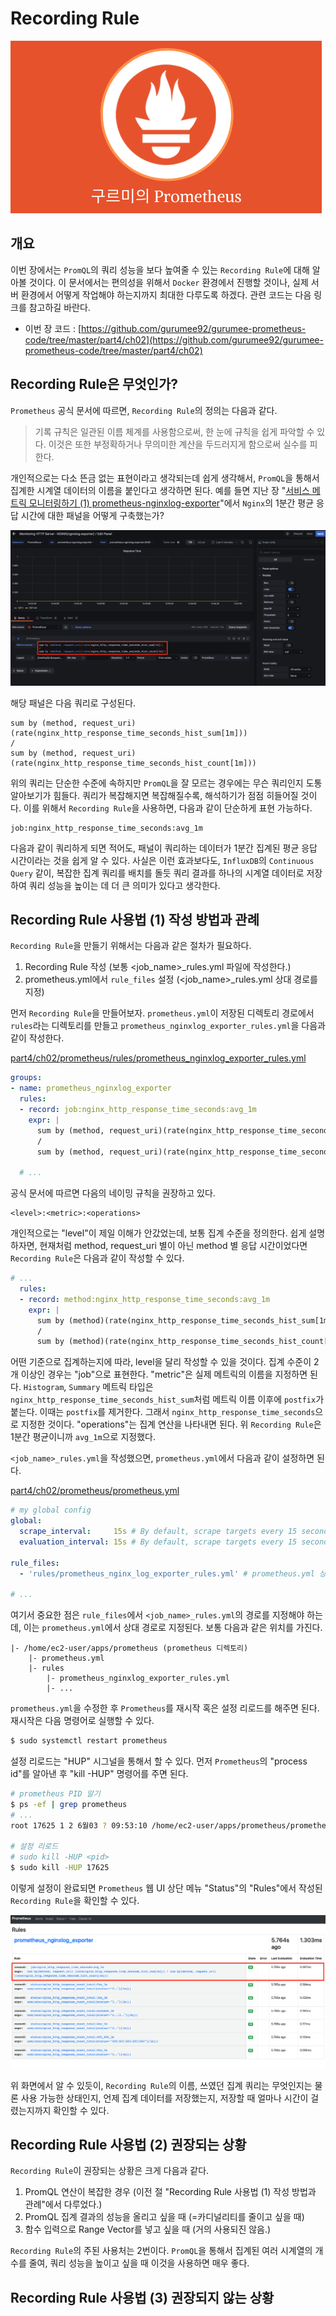 # Recording Rule

![logo](../../logo.png)

## 개요

이번 장에서는 `PromQL`의 쿼리 성능을 보다 높여줄 수 있는 `Recording Rule`에 대해 알아볼 것이다. 이 문서에서는 편의성을 위해서 `Docker` 환경에서 진행할 것이나, 실제 서버 환경에서 어떻게 작업해야 하는지까지 최대한 다루도록 하겠다. 관련 코드는 다음 링크를 참고하길 바란다.

* 이번 장 코드 : [https://github.com/gurumee92/gurumee-prometheus-code/tree/master/part4/ch02](https://github.com/gurumee92/gurumee-prometheus-code/tree/master/part4/ch02)

## Recording Rule은 무엇인가?

`Prometheus` 공식 문서에 따르면, `Recording Rule`의 정의는 다음과 같다.

> 기록 규칙은 일관된 이름 체계를 사용함으로써, 한 눈에 규칙을 쉽게 파악할 수 있다. 이것은 또한 부정확하거나 무의미한 계산을 두드러지게 함으로써 실수를 피한다.

개인적으로는 다소 뜬금 없는 표현이라고 생각되는데 쉽게 생각해서, `PromQL`을 통해서 집계한 시계열 데이터의 이름을 붙인다고 생각하면 된다. 예를 들면 지난 장 "[서비스 메트릭 모니터링하기 (1) prometheus-nginxlog-exporter]()"에서 `Nginx`의 1분간 평균 응답 시간에 대한 패널을 어떻게 구축했는가?

![grafana > response time](./01.png)

해당 패널은 다음 쿼리로 구성된다.

```
sum by (method, request_uri)(rate(nginx_http_response_time_seconds_hist_sum[1m])) 
/ 
sum by (method, request_uri)(rate(nginx_http_response_time_seconds_hist_count[1m]))
```

위의 쿼리는 단순한 수준에 속하지만 `PromQL`을 잘 모르는 경우에는 무슨 쿼리인지 도통 알아보기가 힘들다. 쿼리가 복잡해지면 복잡해질수록, 해석하기가 점점 히들어질 것이다. 이를 위해서 `Recording Rule`을 사용하면, 다음과 같이 단순하게 표현 가능하다.

```
job:nginx_http_response_time_seconds:avg_1m
```

다음과 같이 쿼리하게 되면 적어도, 패널이 쿼리하는 데이터가 1분간 집계된 평균 응답 시간이라는 것을 쉽게 알 수 있다. 사실은 이런 효과보다도, `InfluxDB`의 `Continuous Query` 같이, 복잡한 집계 쿼리를 배치를 돌듯 쿼리 결과를 하나의 시계열 데이터로 저장하여 쿼리 성능을 높이는 데 더 큰 의미가 있다고 생각한다.

## Recording Rule 사용법 (1) 작성 방법과 관례

`Recording Rule`을 만들기 위해서는 다음과 같은 절차가 필요하다.

1. Recording Rule 작성 (보통 <job_name>_rules.yml 파일에 작성한다.)
2. prometheus.yml에서 `rule_files` 설정 (<job_name>_rules.yml 상대 경로를 지정)

먼저 `Recording Rule`을 만들어보자. `prometheus.yml`이 저장된 디렉토리 경로에서 `rules`라는 디렉토리를 만들고 `prometheus_nginxlog_exporter_rules.yml`을 다음과 같이 작성한다.

[part4/ch02/prometheus/rules/prometheus_nginxlog_exporter_rules.yml]()
```yml
groups:
- name: prometheus_nginxlog_exporter
  rules:
  - record: job:nginx_http_response_time_seconds:avg_1m
    expr: |
      sum by (method, request_uri)(rate(nginx_http_response_time_seconds_hist_sum[1m])) 
      / 
      sum by (method, request_uri)(rate(nginx_http_response_time_seconds_hist_count[1m]))

  # ...
```

공식 문서에 따르면 다음의 네이밍 규칙을 권장하고 있다.

```
<level>:<metric>:<operations>
```

개인적으로는 "level"이 제일 이해가 안갔었는데, 보통 집계 수준을 정의한다. 쉽게 설명하자면, 현재처럼 method, request_uri 별이 아닌 method 별 응답 시간이었다면 `Recording Rule`은 다음과 같이 작성할 수 있다.

```yml
# ...
  rules:
  - record: method:nginx_http_response_time_seconds:avg_1m
    expr: |
      sum by (method)(rate(nginx_http_response_time_seconds_hist_sum[1m])) 
      / 
      sum by (method)(rate(nginx_http_response_time_seconds_hist_count[1m]))
```

어떤 기준으로 집계하는지에 따라, level을 달리 작성할 수 있을 것이다. 집계 수준이 2개 이상인 경우는 "job"으로 표현한다. "metric"은 실제 메트릭의 이름을 지정하면 된다. `Histogram`, `Summary` 메트릭 타입은 `nginx_http_response_time_seconds_hist_sum`처럼 메트릭 이름 이후에 `postfix`가 붙는다. 이때는 `postfix`를 제거한다. 그래서 `nginx_http_response_time_seconds`으로 지정한 것이다. "operations"는 집계 연산을 나타내면 된다. 위 `Recording Rule`은 1분간 평균이니까 `avg_1m`으로 지정했다.

`<job_name>_rules.yml`을 작성했으면, `prometheus.yml`에서 다음과 같이 설정하면 된다.

[part4/ch02/prometheus/prometheus.yml]()
```yml
# my global config
global:
  scrape_interval:     15s # By default, scrape targets every 15 seconds.
  evaluation_interval: 15s # By default, scrape targets every 15 seconds.

rule_files:
  - 'rules/prometheus_nginx_log_exporter_rules.yml' # prometheus.yml 상대 경로를 지정한다.

# ...
```

여기서 중요한 점은 `rule_files`에서 `<job_name>_rules.yml`의 경로를 지정해야 하는데, 이는 `prometheus.yml`에서 상대 경로로 지정된다. 보통 다음과 같은 위치를 가진다.

```
|- /home/ec2-user/apps/prometheus (prometheus 디렉토리)
    |- prometheus.yml
    |- rules
        |- prometheus_nginxlog_exporter_rules.yml
        |- ...
```

`prometheus.yml`을 수정한 후 `Prometheus`를 재시작 혹은 설정 리로드를 해주면 된다. 재시작은 다음 명령어로 실행할 수 있다.

```bash
$ sudo systemctl restart prometheus
```

설정 리로드는 "HUP" 시그널을 통해서 할 수 있다. 먼저 `Prometheus`의 "process id"를 알아낸 후 "kill -HUP" 명령어를 주면 된다.

```bash
# prometheus PID 알기
$ ps -ef | grep prometheus
# ...
root 17625 1 2 6월03 ? 09:53:10 /home/ec2-user/apps/prometheus/prometheus --config.file=/home/ec2-user/apps /prometheus/prometheus.yml --storage.tsdb.path=/home/ec2-user/apps/prometheus/data

# 설정 리로드
# sudo kill -HUP <pid> 
$ sudo kill -HUP 17625
```

이렇게 설정이 완료되면 `Prometheus` 웹 UI 상단 메뉴 "Status"의 "Rules"에서 작성된 `Recording Rule`을 확인할 수 있다.

![Prometheus Web UI > Status > Rules](./02.png)

위 화면에서 알 수 있듯이, `Recording Rule`의 이름, 쓰였던 집계 쿼리는 무엇인지는 물론 사용 가능한 상태인지, 언제 집계 데이터를 저장했는지, 저장할 때 얼마나 시간이 걸렸는지까지 확인할 수 있다.

## Recording Rule 사용법 (2) 권장되는 상황

`Recording Rule`이 권장되는 상황은 크게 다음과 같다.

1. PromQL 연산이 복잡한 경우 (이전 절 "Recording Rule 사용법 (1) 작성 방법과 관례"에서 다루었다.)
2. PromQL 집계 결과의 성능을 올리고 싶을 때 (=카디널리티를 줄이고 싶을 때)
3. 함수 입력으로 Range Vector를 넣고 싶을 때 (거의 사용되진 않음.)

`Recording Rule`의 주된 사용처는 2번이다. `PromQL`을 통해서 집계된 여러 시계열의 개수를 줄여, 쿼리 성능을 높이고 싶을 때 이것을 사용하면 매우 좋다.
 
## Recording Rule 사용법 (3) 권장되지 않는 상황